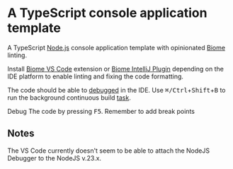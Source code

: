 # A TypeScript console application template

A TypeScript [Node.js](https://nodejs.org) console application template with opinionated [Biome](https://biomejs.dev) linting.

Install [Biome VS Code](https://marketplace.visualstudio.com/items?itemName=biomejs.biome) extension or [Biome IntelliJ Plugin](https://plugins.jetbrains.com/plugin/22761-biome) depending on the IDE platform to enable linting and fixing the code formatting.

The code should be able to [debugged](.vscode/launch.json) in the IDE. Use <kbd>⌘/Ctrl</kbd>+<kbd>Shift</kbd>+<kbd>B</kbd> to run the background continuous build [task](.vscode/tasks.json).

Debug The code by pressing <kbd>F5</kbd>. Remember to add break points

## Notes
The VS Code currently doesn't seem to be able to attach the NodeJS Debugger to the NodeJS v.23.x.
